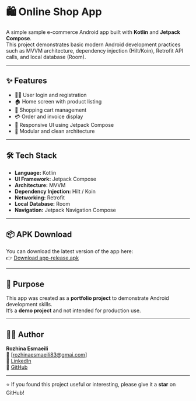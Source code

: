 # 🛍️ Online Shop App

A simple sample e-commerce Android app built with **Kotlin** and **Jetpack Compose**.  
This project demonstrates basic modern Android development practices such as MVVM architecture, dependency injection (Hilt/Koin), Retrofit API calls, and local database (Room).

---

## ✨ Features

- 🧑‍💼 User login and registration  
- 🏠 Home screen with product listing  
- 🛒 Shopping cart management  
- 💳 Order and invoice display  
- 📱 Responsive UI using Jetpack Compose  
- 🧩 Modular and clean architecture  

---

## 🛠️ Tech Stack

- **Language:** Kotlin  
- **UI Framework:** Jetpack Compose  
- **Architecture:** MVVM  
- **Dependency Injection:** Hilt / Koin  
- **Networking:** Retrofit  
- **Local Database:** Room  
- **Navigation:** Jetpack Navigation Compose  

---

## 📦 APK Download

You can download the latest version of the app here:  
👉 [Download app-release.apk](https://github.com/rozhinaEsmaeili/OnlineShopApp/releases/latest)

---

## 🎯 Purpose

This app was created as a **portfolio project** to demonstrate Android development skills.  
It’s a **demo project** and not intended for production use.

---

## 🧑‍💻 Author

**Rozhina Esmaeili**  
📧 [rozhinaesmaeili83@gmai.com]  
💼 [LinkedIn](https://linkedin.com/in/rozhinaEsmaeili)  
📂 [GitHub](https://github.com/rozhinaEsmaeili)

---

⭐ If you found this project useful or interesting, please give it a **star** on GitHub!
